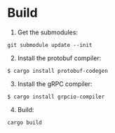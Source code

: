 # Build

1. Get the submodules:

```
git submodule update --init
```

2. Install the protobuf compiler:

```
$ cargo install protobuf-codegen
```

3. Install the gRPC compiler:

```
$ cargo install grpcio-compiler
```

4. Build:

```
cargo build
```
